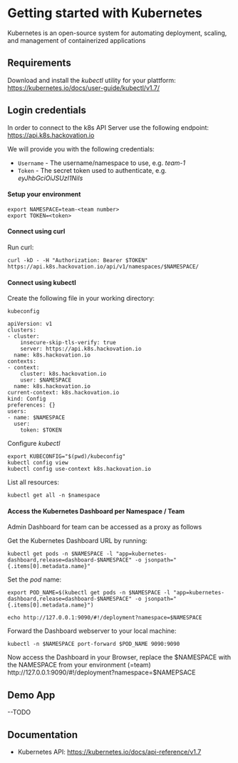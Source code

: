 Getting started with Kubernetes
=========
Kubernetes is an open-source system for automating deployment, scaling, and management of containerized applications

## Requirements
Download and install the _kubectl_ utility for your plattform: https://kubernetes.io/docs/user-guide/kubectl/v1.7/

## Login credentials
In order to connect to the k8s API Server use the following endpoint: https://api.k8s.hackovation.io

We will provide you with the following credentials:
* `Username` - The username/namespace to use, e.g. _team-1_
* `Token` - The secret token used to authenticate, e.g. _eyJhbGciOiJSUzI1NiIs_

#### Setup your environment
```
export NAMESPACE=team-<team number>
export TOKEN=<token>
```
#### Connect using curl
Run curl:
```
curl -kD - -H "Authorization: Bearer $TOKEN" https://api.k8s.hackovation.io/api/v1/namespaces/$NAMESPACE/
```

#### Connect using kubectl
Create the following file in your working directory:

`kubeconfig`
```
apiVersion: v1
clusters:
- cluster:
    insecure-skip-tls-verify: true
    server: https://api.k8s.hackovation.io
  name: k8s.hackovation.io
contexts:
- context:
    cluster: k8s.hackovation.io
    user: $NAMESPACE
  name: k8s.hackovation.io
current-context: k8s.hackovation.io
kind: Config
preferences: {}
users:
- name: $NAMESPACE
  user:
    token: $TOKEN
```

Configure _kubectl_
```
export KUBECONFIG="$(pwd)/kubeconfig"
kubectl config view
kubectl config use-context k8s.hackovation.io
```

List all resources:
```
kubectl get all -n $namespace
```

#### Access the Kubernetes Dashboard per Namespace / Team
Admin Dashboard for team can be accessed as a proxy as follows

Get the Kubernetes Dashboard URL by running:
```
kubectl get pods -n $NAMESPACE -l "app=kubernetes-dashboard,release=dashboard-$NAMESPACE" -o jsonpath="{.items[0].metadata.name}"
```

Set the _pod_ name:
```
export POD_NAME=$(kubectl get pods -n $NAMESPACE -l "app=kubernetes-dashboard,release=dashboard-$NAMESPACE" -o jsonpath="{.items[0].metadata.name}")

echo http://127.0.0.1:9090/#!/deployment?namespace=$NAMESPACE
```

Forward the Dashboard webserver to your local machine:
```
kubectl -n $NAMESPACE port-forward $POD_NAME 9090:9090
```

Now access the Dashboard in your Browser, replace the $NAMESPACE with the NAMESPACE from your environment (=team)
 http://127.0.0.1:9090/#!/deployment?namespace=$NAMEPSACE

## Demo App
--TODO

## Documentation
* Kubernetes API: https://kubernetes.io/docs/api-reference/v1.7
